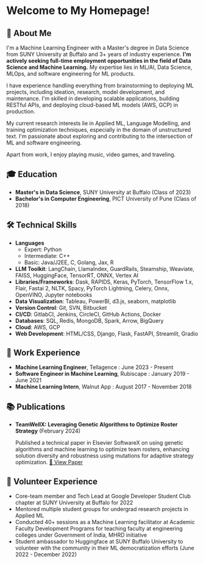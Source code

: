 

#  Welcome to My Homepage! 

## 👤 About Me

I'm a Machine Learning Engineer with a Master's degree in Data Science from SUNY University at Buffalo and 3+ years of industry experience. **I'm actively seeking full-time employment opportunities in the field of Data Science and Machine Learning.** My expertise lies in ML/AI, Data Science, MLOps, and software engineering for ML products.

I have experience handling everything from brainstorming to deploying ML projects, including ideation, research, model development, and maintenance. I'm skilled in developing scalable applications, building RESTful APIs, and deploying cloud-based ML models (AWS, GCP) in production.

My current research interests lie in Applied ML, Language Modelling, and training optimization techniques, especially in the domain of unstructured text. I'm passionate about exploring and contributing to the intersection of ML and software engineering.

Apart from work, I enjoy playing music, video games, and traveling.

## 🎓 Education

- **Master's in Data Science**, SUNY University at Buffalo (Class of 2023)
- **Bachelor's in Computer Engineering**, PICT University of Pune (Class of 2018)

## 🛠️ Technical Skills

- **Languages**
  - Expert: Python
  - Intermediate: C++
  - Basic: Java/J2EE, C, Golang, Jax, R
- **LLM Toolkit**: LangChain, LlamaIndex, GuardRails, Steamship, Weaviate, FAISS, HuggingFace, TensorRT, ONNX, Vertex AI
- **Libraries/Frameworks**: Dask, RAPIDS, Keras, PyTorch, TensorFlow 1.x, Flair, Fastai 2, NLTK, Spacy, PyTorch Lightning, Celery, Onnx, OpenVINO, Jupyter notebooks
- **Data Visualization**: Tableau, PowerBI, d3.js, seaborn, matplotlib
- **Version Control**: Git, SVN, Bitbucket
- **CI/CD**: GitlabCI, Jenkins, CircleCI, GitHub Actions, Docker
- **Databases**: SQL, Redis, MongoDB, Spark, Arrow, BigQuery
- **Cloud**: AWS, GCP
- **Web Development**: HTML/CSS, Django, Flask, FastAPI, Streamlit, Gradio

## 💼 Work Experience

- **Machine Learning Engineer**, Tellagence : June 2023 - Present
- **Software Engineer in Machine Learning**, Rubiscape : January 2019 - June 2021
- **Machine Learning Intern**, Walnut App : August 2017 - November 2018

## 📚 Publications

- **TeamWellX: Leveraging Genetic Algorithms to Optimize Roster Strategy** (February 2024)

  Published a technical paper in Elsevier SoftwareX on using genetic algorithms and machine learning to optimize team rosters, enhancing solution diversity and robustness using mutations for adaptive strategy optimization. [📄 View Paper](https://www.sciencedirect.com/science/article/pii/S2352711024000062)

## 🤝 Volunteer Experience

- Core-team member and Tech Lead at Google Developer Student Club chapter at SUNY University at Buffalo for 2022
- Mentored multiple student groups for undergrad research projects in Applied ML
- Conducted 40+ sessions as a Machine Learning facilitator at Academic Faculty Development Programs for teaching faculty at engineering colleges under Government of India, MHRD initiative
- Student ambassador to Huggingface at SUNY Buffalo University to volunteer with the community in their ML democratization efforts (June 2022 - December 2022)

